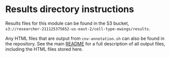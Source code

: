 # Results directory instructions

Results files for this module can be found in the S3 bucket, `s3://researcher-211125375652-us-east-2/cell-type-ewings/results`.

Any HTML files that are output from `cnv-annotation.sh` can also be found in the repository.
See the main [README](../README.md#output-files) for a full description of all output files, including the HTML files stored here.
